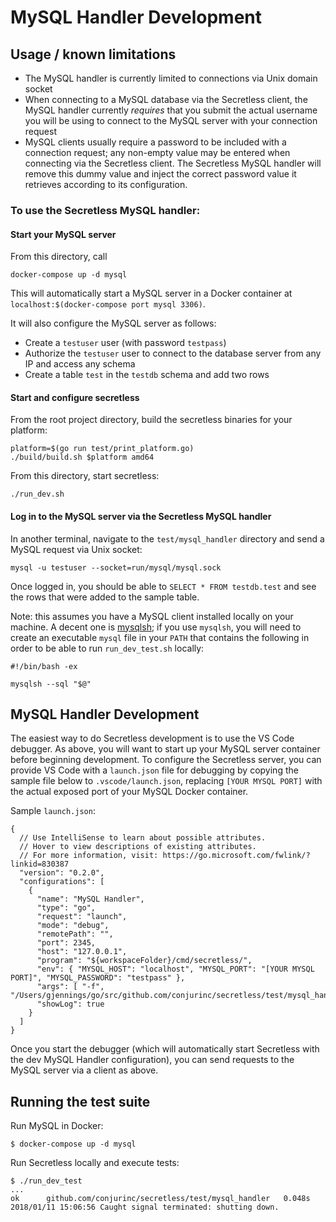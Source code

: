 # MySQL Handler Development

## Usage / known limitations

- The MySQL handler is currently limited to connections via Unix domain socket 
- When connecting to a MySQL database via the Secretless client, the MySQL handler currently _requires_ that you submit the actual username you will be using to connect to the MySQL server with your connection request
- MySQL clients usually require a password to be included with a connection request; any non-empty value may be entered when connecting via the Secretless client. The Secretless MySQL handler will remove this dummy value and inject the correct password value it retrieves according to its configuration.

### To use the Secretless MySQL handler:
#### Start your MySQL server
From this directory, call
```
docker-compose up -d mysql
```
This will automatically start a MySQL server in a Docker container at `localhost:$(docker-compose port mysql 3306)`.

It will also configure the MySQL server as follows:
- Create a `testuser` user (with password `testpass`)
- Authorize the `testuser` user to connect to the database server from any IP and access any schema
- Create a table `test` in the `testdb` schema and add two rows

#### Start and configure secretless
From the root project directory, build the secretless binaries for your platform:
```
platform=$(go run test/print_platform.go)
./build/build.sh $platform amd64
```

From this directory, start secretless:
```
./run_dev.sh
```

#### Log in to the MySQL server via the Secretless MySQL handler
In another terminal, navigate to the `test/mysql_handler` directory and send a MySQL request via Unix socket:
```
mysql -u testuser --socket=run/mysql/mysql.sock
```

Once logged in, you should be able to `SELECT * FROM testdb.test` and see the rows that were added to the sample table.

Note: this assumes you have a MySQL client installed locally on your machine. A decent one is [mysqlsh](https://dev.mysql.com/doc/refman/5.7/en/mysqlsh.html); if you use `mysqlsh`, you will need to create an executable `mysql` file in your `PATH` that contains the following in order to be able to run `run_dev_test.sh` locally:
```
#!/bin/bash -ex

mysqlsh --sql "$@"
```

## MySQL Handler Development

The easiest way to do Secretless development is to use the VS Code debugger. As above, you will want to start up your MySQL server container before beginning development. To configure the Secretless server, you can provide VS Code with a `launch.json` file for debugging by copying the sample file below to `.vscode/launch.json`, replacing `[YOUR MYSQL PORT]` with the actual exposed port of your MySQL Docker container.

Sample `launch.json`:
```
{
  // Use IntelliSense to learn about possible attributes.
  // Hover to view descriptions of existing attributes.
  // For more information, visit: https://go.microsoft.com/fwlink/?linkid=830387
  "version": "0.2.0",
  "configurations": [
    {
      "name": "MySQL Handler",
      "type": "go",
      "request": "launch",
      "mode": "debug",
      "remotePath": "",
      "port": 2345,
      "host": "127.0.0.1",
      "program": "${workspaceFolder}/cmd/secretless/",
      "env": { "MYSQL_HOST": "localhost", "MYSQL_PORT": "[YOUR MYSQL PORT]", "MYSQL_PASSWORD": "testpass" },
      "args": [ "-f", "/Users/gjennings/go/src/github.com/conjurinc/secretless/test/mysql_handler/secretless.dev.yml"],
      "showLog": true
    }
  ]
}
```

Once you start the debugger (which will automatically start Secretless with the dev MySQL Handler configuration), you can send requests to the MySQL server via a client as above.

## Running the test suite

Run MySQL in Docker:
```sh-session
$ docker-compose up -d mysql
```

Run Secretless locally and execute tests:
```sh-session
$ ./run_dev_test
...
ok      github.com/conjurinc/secretless/test/mysql_handler   0.048s
2018/01/11 15:06:56 Caught signal terminated: shutting down.
```
